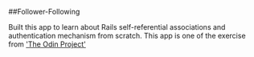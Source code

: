 ##Follower-Following

Built this app to learn about Rails self-referential associations and authentication mechanism from scratch. This app is one of the exercise from ['The Odin Project'](http://www.theodinproject.com/ruby-on-rails/advanced-associations)